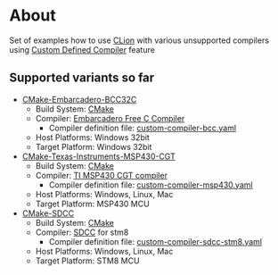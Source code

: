 # About
Set of examples how to use [CLion](https://www.jetbrains.com/clion/) with various unsupported compilers using
[Custom Defined Compiler](https://youtrack.jetbrains.com/issue/CPP-9615) feature

## Supported variants so far

* [CMake-Embarcadero-BCC32C](CMake-Embarcadero-BCC32C)
  * Build System: [CMake](https://cmake.org/)
  * Compiler: [Embarcadero Free C Compiler](https://www.embarcadero.com/free-tools/ccompiler)
    * Compiler definition file: [custom-compiler-bcc.yaml](CMake-Embarcadero-BCC32C/custom-compiler-bcc.yaml)
  * Host Platforms: Windows 32bit
  * Target Platform: Windows 32bit
* [CMake-Texas-Instruments-MSP430-CGT](CMake-Texas-Instruments-MSP430-CGT)
  * Build System: [CMake](https://cmake.org/)
  * Compiler: [TI MSP430 CGT compiler](https://www.ti.com/tool/MSP-CGT)
    * Compiler definition file: [custom-compiler-msp430.yaml](CMake-Texas-Instruments-MSP430-CGT/custom-compiler-msp430.yaml)
  * Host Platforms: Windows, Linux, Mac
  * Target Platform: MSP430 MCU
* [CMake-SDCC](CMake-SDCC)
  * Build System: [CMake](https://cmake.org/)
  * Compiler: [SDCC](http://sdcc.sourceforge.net/) for stm8
    * Compiler definition file: [custom-compiler-sdcc-stm8.yaml](CCMake-SDCC/custom-compiler-sdcc-stm8.yaml)
  * Host Platforms: Windows, Linux, Mac
  * Target Platform: STM8 MCU
  